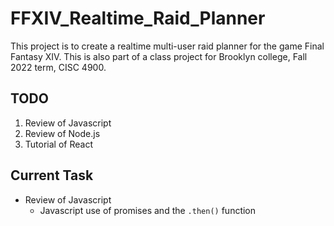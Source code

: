 # FFXIV_Realtime_Raid_Planner
This project is to create a realtime multi-user raid planner for the game Final Fantasy XIV. This is also part of a class project for Brooklyn college, Fall 2022 term, CISC 4900.

## TODO
1. Review of Javascript
2. Review of Node.js
3. Tutorial of React

## Current Task
- Review of Javascript
  - Javascript use of promises and the ```.then()``` function
